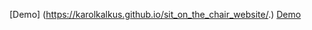 [Demo] (https://karolkalkus.github.io/sit_on_the_chair_website/.)
[Demo](https://karolkalkus.github.io/First-Web/)
